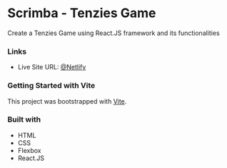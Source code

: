 # Scrimba - Tenzies Game

Create a Tenzies Game using React.JS framework and its functionalities
### Links

- Live Site URL: [@Netlify]()

### Getting Started with Vite

This project was bootstrapped with [Vite](https://github.com/vitejs/vite).

### Built with

- HTML 
- CSS
- Flexbox
- React.JS
